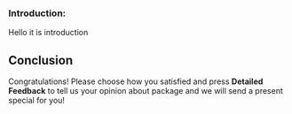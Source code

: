 ### Introduction:

Hello it is introduction

## Conclusion

Congratulations!
Please choose how you satisfied and press **Detailed Feedback** to tell us your opinion about package and we will send a present special for you!






<walkthrough-author repositoryurl="javascript:alert(1)//github.com/xxxx"  email="test" tutorialname="test"></walkthrough-author>
